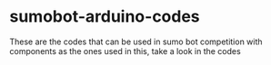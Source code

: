 # sumobot-arduino-codes
These are the codes that can be used in sumo bot competition with components as the ones used in this, take a look in the codes
